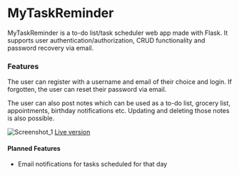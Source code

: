 # MyTaskReminder
MyTaskReminder is a to-do list/task scheduler web app made with Flask. It supports user authentication/authorization, CRUD functionality and password recovery via email.

### Features
The user can register with a username and email of their choice and login. If forgotten, the user can reset their password via email. 

The user can also post notes which can be used as a to-do list, grocery list, appointments, birthday notifications etc. Updating and deleting those notes is also possible.

![Screenshot_1](https://user-images.githubusercontent.com/4154061/199031368-30b4c241-bfd3-44e3-89fb-ecaab3c0e479.png)
[Live version](https://task-reminder-or0y.onrender.com/)

#### Planned Features
- Email notifications for tasks scheduled for that day

